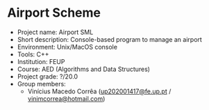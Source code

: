 # Airport Scheme

* Project name: Airport SML
* Short description: Console-based program to manage an airport
* Environment: Unix/MacOS console
* Tools: C++
* Institution: FEUP
* Course: AED (Algorithms and Data Structures)
* Project grade: ?/20.0
* Group members: 
  * Vinícius Macedo Corrêa (up202001417@fe.up.pt / vinimcorrea@hotmail.com)
               
   
